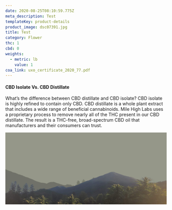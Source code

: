 ```yaml
---
date: 2020-08-25T08:10:59.775Z
meta_description: Test
templateKey: product-details
product_image: dsc07391.jpg
title: Test
category: Flower
thc: 1
cbd: 0
weights:
  - metric: lb
    value: 1
coa_link: uxo_certificate_2020_77.pdf
---
```

#### CBD Isolate Vs. CBD Distillate

What’s the difference between CBD distillate and CBD isolate? CBD isolate is highly refined to contain only CBD. CBD distillate is a whole plant extract that includes a wide range of beneficial cannabinoids. Mile High Labs uses a proprietary process to remove nearly all of the THC present in our CBD distillate. The result is a THC-free, broad-spectrum CBD oil that manufacturers and their consumers can trust.

![](rouge_valley_hemp.jpg)